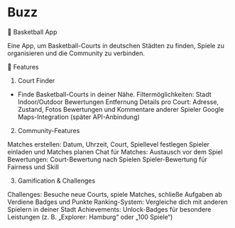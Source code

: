 # Buzz 

🏀 Basketball App

Eine App, um Basketball-Courts in deutschen Städten zu finden, Spiele zu organisieren und die Community zu verbinden.


🚀 Features

1. Court Finder
   
- Finde Basketball-Courts in deiner Nähe.
Filtermöglichkeiten:
Stadt
Indoor/Outdoor
Bewertungen
Entfernung
Details pro Court:
Adresse, Zustand, Fotos
Bewertungen und Kommentare anderer Spieler
Google Maps-Integration (später API-Anbindung)


2. Community-Features

Matches erstellen:
Datum, Uhrzeit, Court, Spiellevel festlegen
Spieler einladen und Matches planen
Chat für Matches:
Austausch vor dem Spiel
Bewertungen:
Court-Bewertung nach Spielen
Spieler-Bewertung für Fairness und Skill


3. Gamification & Challenges

Challenges:
Besuche neue Courts, spiele Matches, schließe Aufgaben ab
Verdiene Badges und Punkte
Ranking-System:
Vergleiche dich mit anderen Spielern in deiner Stadt
Achievements:
Unlock-Badges für besondere Leistungen (z. B. „Explorer: Hamburg“ oder „100 Spiele“)
